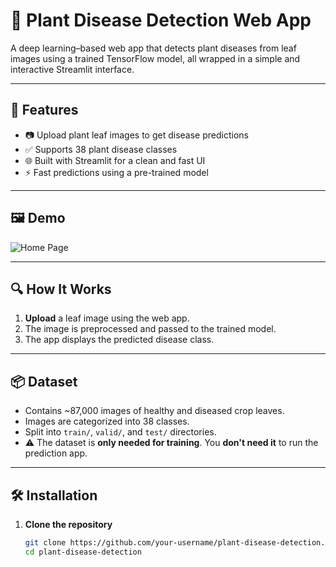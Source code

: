 # 🌿 Plant Disease Detection Web App

A deep learning–based web app that detects plant diseases from leaf images using a trained TensorFlow model, all wrapped in a simple and interactive Streamlit interface.

---

## 🚀 Features

- 📷 Upload plant leaf images to get disease predictions
- ✅ Supports 38 plant disease classes
- 🌐 Built with Streamlit for a clean and fast UI
- ⚡ Fast predictions using a pre-trained model

---

## 🖼️ Demo

![Home Page](home_page.jpeg)

---

## 🔍 How It Works

1. **Upload** a leaf image using the web app.
2. The image is preprocessed and passed to the trained model.
3. The app displays the predicted disease class.

---

## 📦 Dataset

- Contains ~87,000 images of healthy and diseased crop leaves.
- Images are categorized into 38 classes.
- Split into `train/`, `valid/`, and `test/` directories.
- ⚠️ The dataset is **only needed for training**. You **don't need it** to run the prediction app.

---

## 🛠️ Installation

1. **Clone the repository**
   ```bash
   git clone https://github.com/your-username/plant-disease-detection.git
   cd plant-disease-detection
